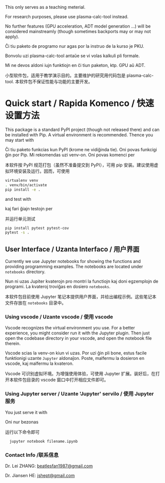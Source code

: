 This only serves as a teaching meterial.

For research purposes, please use plasma-calc-tool instead.

No further features (GPU acceleration, ADT model generation ...) will be considered mainstreamly (though sometimes backports may or may not apply).

Ĉi tiu paketo de programo nur agas por la instruo de la kurso je PKU.

Bonvolu uzi plasma-calc-tool antaŭe se vi volas kalkuli pli formale.

Mi ne devos aldoni iujn funktiojn en ĉi tiun paketon, ktp. GPU aŭ ADT.

小型软件包，适用于教学演示目的。主要维护的研究用代码包是 plasma-calc-tool. 本软件包不保证性能与功能的主要开发。

# Quick start / Rapida Komenco / 快速设置方法

This package is a standard PyPI project (though not released there) and can be installed with Pip. A virtual environment is recommended. Thence you may start with

Ĉi tiu paketo funkcias kun PyPI (krome ne vidiĝinda tie). Oni povas funkcigi ĝin por Pip. Mi rekomendas uzi venv-on. Oni povas komenci per

本软件按 PyPI 规范打包（虽然不准备提交到 PyPI），可用 pip 安装。建议使用虚拟环境安装及运行。因而，可使用

```bash
virtualenv venv
. venv/bin/activate
pip install -e .
```

and test with

kaj fari ĝiajn testojn per

并运行单元测试

```bash
pip install pytest pytest-cov
pytest -s .
```

## User Interface / Uzanta Interfaco / 用户界面

Currently we use Jupyter notebooks for showing the functions and providing programming examples. The notebooks are located under `notebooks` directory.

Nun ni uzas Jupiter kvaterojn pro montri la functiojn kaj doni egzemplojn de programi. La kvateroj troviĝas en dosiero `notebooks`.

本软件包目前使用 Jupyter 笔记本提供用户界面，并给出编程示例。这些笔记本文件存放在 `notebooks` 目录中。

### Using vscode / Uzante vscode / 使用 vscode

Vscode recognizes the virtual environment you use. For a better experience, you might consider run it with the Jupyter plugin. Then just open the codebase directory in your vscode, and open the notebook file therein.

Vscode scias la venv-on kiun vi uzas. Por uzi ĝin pli bone, estus facile funktionigi uzante `Jupyter` aldonaĵon. Poste, malfermu la dosieron en vscode, kaj malfermu la kvateron.

Vscode 可识别虚拟环境。为增强使用体验，可使用 Jupyter 扩展。装好后，在打开本软件包目录的 vscode 窗口中打开相应文件即可。

### Using Jupyter server / Uzante 'Jupyter' servilo / 使用 Jupyter 服务

You just serve it with

Oni nur bezonas

运行以下命令即可

```bash
  jupyter notebook filename.ipynb
```

### Contact Info /联系信息
Dr. Lei ZHANG: beatlesfan1987@gmail.com

Dr. Jiansen HE: jshept@gmail.com
